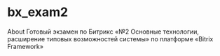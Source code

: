 # bx_exam2
About Готовый экзамен по Битрикс «№2 Основные технологии, расширение типовых возможностей системы» по платформе «Bitrix Framework»
